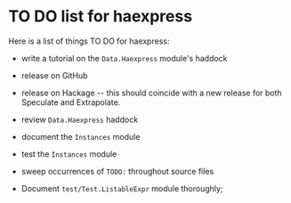 TO DO list for haexpress
========================

Here is a list of things TO DO for haexpress:

* write a tutorial on the `Data.Haexpress` module's haddock

* release on GitHub

* release on Hackage -- this should coincide with a new release for both
  Speculate and Extrapolate.


* review `Data.Haexpress` haddock

* document the `Instances` module

* test the `Instances` module

* sweep occurrences of `TODO:` throughout source files

* Document `test/Test.ListableExpr` module thoroughly;



